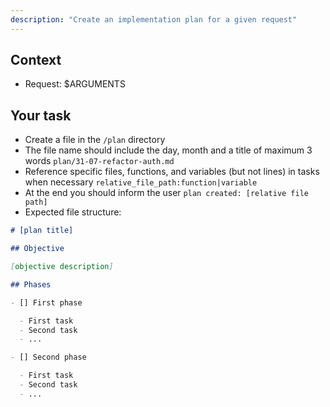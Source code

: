 ```yaml
---
description: "Create an implementation plan for a given request"
---
```


## Context

- Request: $ARGUMENTS

## Your task

- Create a file in the `/plan` directory
- The file name should include the day, month and a title of maximum 3 words `plan/31-07-refactor-auth.md`
- Reference specific files, functions, and variables (but not lines) in tasks when necessary `relative_file_path:function|variable`
- At the end you should inform the user `plan created: [relative file path]`
- Expected file structure:

```markdown
# [plan title]

## Objective

[objective description]

## Phases

- [] First phase

  - First task
  - Second task
  - ...

- [] Second phase

  - First task
  - Second task
  - ...
```
